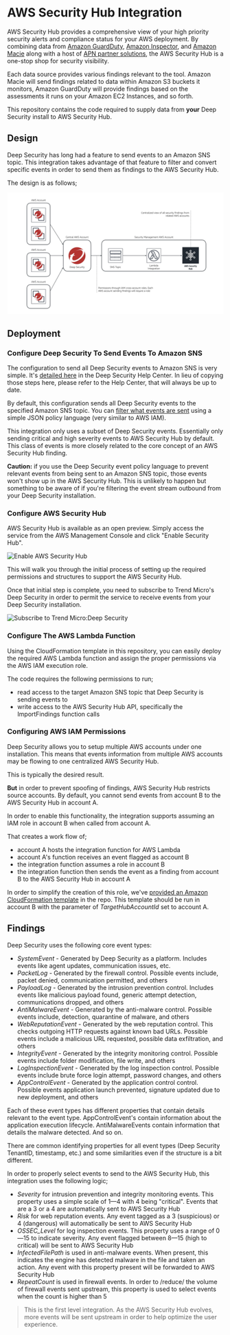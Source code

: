 # AWS Security Hub Integration

AWS Security Hub provides a comprehensive view of your high priority security alerts and compliance status for your AWS deployment. By combining data from [Amazon GuardDuty](https://aws.amazon.com/guardduty/), [Amazon Inspector](https://aws.amazon.com/inspector/), and [Amazon Macie](https://aws.amazon.com/macie/) along with a host of [APN partner solutions](https://aws.amazon.com/security/partner-solutions/), the AWS Security Hub is a one-stop shop for security visibility.

Each data source provides various findings relevant to the tool. Amazon Macie will send findings related to data within Amazon S3 buckets it monitors, Amazon GuardDuty will provide findings based on the assessments it runs on your Amazon EC2 Instances, and so forth.

This repository contains the code required to supply data from **your** Deep Security install to AWS Security Hub.

## Design

Deep Security has long had a feature to send events to an Amazon SNS topic. This integration takes advantage of that feature to filter and convert specific events in order to send them as findings to the AWS Security Hub.

The design is as follows;

![Deep Security and AWS Security Hub integration](docs/ds-ash-integration-design.jpg)


## Deployment

### Configure Deep Security To Send Events To Amazon SNS

The configuration to send all Deep Security events to Amazon SNS is very simple. It's [detailed here](https://help.deepsecurity.trendmicro.com/sns.html) in the Deep Security Help Center. In lieu of copying those steps here, please refer to the Help Center, that will always be up to date.

By default, this configuration sends all Deep Security events to the specified Amazon SNS topic. You can [filter what events are sent](https://help.deepsecurity.trendmicro.com/Events-Alerts/sns-json-config.html?Highlight=sns) using a simple JSON policy language (very similar to AWS IAM).

This integration only uses a subset of Deep Security events. Essentially only sending critical and high severity events to AWS Security Hub by default. This class of events is more closely related to the core concept of an AWS Security Hub finding.

**Caution:** if you use the Deep Security event policy language to prevent relevant events from being sent to an Amazon SNS topic, those events won't show up in the AWS Security Hub. This is unlikely to happen but something to be aware of if you're filtering the event stream outbound from your Deep Security installation.

### Configure AWS Security Hub

AWS Security Hub is available as an open preview. Simply access the service from the AWS Management Console and click "Enable Security Hub".

![Enable AWS Security Hub](enable-security-hub.png)

This will walk you through the initial process of setting up the required permissions and structures to support the AWS Security Hub. 

Once that initial step is complete, you need to subscribe to Trend Micro's Deep Security in order to permit the service to receive events from your Deep Security installation.

![Subscribe to Trend Micro:Deep Security](subscribe-to-deep-security.png)

### Configure The AWS Lambda Function

Using the CloudFormation template in this repository, you can easily deploy the required AWS Lambda function and assign the proper permissions via the AWS IAM execution role.

The code requires the following permissions to run;

- read access to the target Amazon SNS topic that Deep Security is sending events to
- write access to the AWS Security Hub API, specifically the ImportFindings function calls

### Configuring AWS IAM Permissions

Deep Security allows you to setup multiple AWS accounts under one installation. This means that events information from multiple AWS accounts may be flowing to one centralized AWS Security Hub.

This is typically the desired result.

**But** in order to prevent spoofing of findings, AWS Security Hub restricts source accounts. By default, you cannot send events from account B to the AWS Security Hub in account A.

In order to enable this functionality, the integration supports assuming an IAM role in account B when called from account A.

That creates a work flow of;

- account A hosts the integration function for AWS Lambda
- account A's function receives an event flagged as account B
- the integration function assumes a role in account B
- the integration function then sends the event as a finding from account B to the AWS Security Hub in account A

In order to simplify the creation of this role, we've [provided an Amazon CloudFormation template](cf-deep-security-aff-forward-to-aws-security-hub.yaml) in the repo. This template should be run in account B with the parameter of *TargetHubAccountId* set to account A.

## Findings

Deep Security uses the following core event types:

- *SystemEvent* - Generated by Deep Security as a platform. Includes events like agent updates, communication issues, etc.
- *PacketLog* - Generated by the firewall control. Possible events include, packet denied, communication permitted, and others
- *PayloadLog* - Generated by the intrusion prevention control. Includes events like malicious payload found, generic attempt detection, communications dropped, and others
- *AntiMalwareEvent* - Generated by the anti-malware control. Possible events include, detection, quarantine of malware, and others
- *WebReputationEvent* - Generated by the web reputation control. This checks outgoing HTTP requests against known bad URLs. Possible events include a malicious URL requested, possible data exfiltration, and others
- *IntegrityEvent* - Generated by the integrity monitoring control. Possible events include folder modification, file write, and others
- *LogInspectionEvent* - Generated by the log inspection control. Possible events include brute force login attempt, password changes, and others
- *AppControlEvent* - Generated by the application control control. Possible events application launch prevented, signature updated due to new deployment, and others

Each of these event types has different properties that contain details relevant to the event type. AppControlEvent's contain information about the application execution lifecycle. AntiMalwareEvents contain information that details the malware detected. And so on.

There are common identifying properties for all event types (Deep Security TenantID, timestamp, etc.) and some similarities even if the structure is a bit different.

In order to properly select events to send to the AWS Security Hub, this integration uses the following logic;

- *Severity* for intrusion prevention and integrity monitoring events. This property uses a simple scale of 1—4 with 4 being "critical". Events that are a 3 or a 4 are automatically sent to AWS Security Hub
- *Risk* for web reputation events. Any event tagged as a 3 (suspicious) or 4 (dangerous) will automatically be sent to AWS Security Hub
- *OSSEC_Level* for log inspection events. This property uses a range of 0—15 to indicate severity. Any event flagged between 8—15 (high to critical) will be sent to AWS Security Hub
- *InfectedFilePath* is used in anti-malware events. When present, this indicates the engine has detected malware in the file and taken an action. Any event with this property present will be forwarded to AWS Security Hub
- *RepeatCount* is used in firewall events. In order to /reduce/ the volume of firewall events sent upstream, this property is used to select events when the count is higher than 5

> This is the first level integration. As the AWS Security Hub evolves, more events will be sent upstream in order to help optimize the user experience.